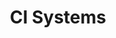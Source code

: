 ---
title: CI Systems
linktitle: CI Systems
weight: 1
no_list: true
categories: ["Integrations", "Features", "Concepts"]
tags: ["CI Systems"]
description: >
   This section contains guides for integrating CI systems such as GitHub, GitLab, and Bitbucket.
---